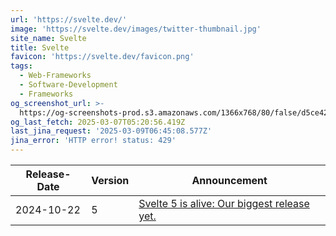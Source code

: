 ```yaml
---
url: 'https://svelte.dev/'
image: 'https://svelte.dev/images/twitter-thumbnail.jpg'
site_name: Svelte
title: Svelte
favicon: 'https://svelte.dev/favicon.png'
tags:
  - Web-Frameworks
  - Software-Development
  - Frameworks
og_screenshot_url: >-
  https://og-screenshots-prod.s3.amazonaws.com/1366x768/80/false/d5ce42d3352af3144b253670b8c6e9d274edd84ae1a6d00f4bcb57078b7e303f.jpeg
og_last_fetch: 2025-03-07T05:20:56.419Z
last_jina_request: '2025-03-09T06:45:08.577Z'
jina_error: 'HTTP error! status: 429'
---
```


| Release-Date | Version | Announcement                                                                             |
| ------------ | ------- | ---------------------------------------------------------------------------------------- |
| 2024-10-22   | 5       | [Svelte 5 is alive: Our biggest release yet.](https://svelte.dev/blog/svelte-5-is-alive) |

